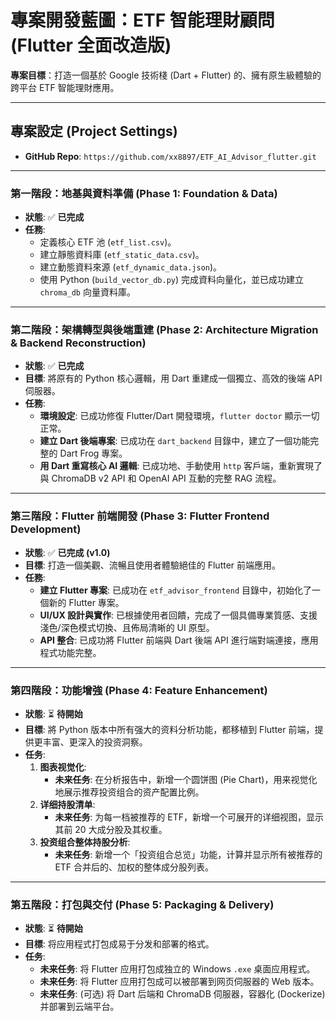 # 專案開發藍圖：ETF 智能理財顧問 (Flutter 全面改造版)

**專案目標**：打造一個基於 Google 技術棧 (Dart + Flutter) 的、擁有原生級體驗的跨平台 ETF 智能理財應用。

---
## 專案設定 (Project Settings)

*   **GitHub Repo**: `https://github.com/xx8897/ETF_AI_Advisor_flutter.git`

---
### **第一階段：地基與資料準備 (Phase 1: Foundation & Data)**

*   **狀態**: ✅ **已完成**
*   **任務**:
    *   定義核心 ETF 池 (`etf_list.csv`)。
    *   建立靜態資料庫 (`etf_static_data.csv`)。
    *   建立動態資料來源 (`etf_dynamic_data.json`)。
    *   使用 Python (`build_vector_db.py`) 完成資料向量化，並已成功建立 `chroma_db` 向量資料庫。

---
### **第二階段：架構轉型與後端重建 (Phase 2: Architecture Migration & Backend Reconstruction)**

*   **狀態**: ✅ **已完成**
*   **目標**: 將原有的 Python 核心邏輯，用 Dart 重建成一個獨立、高效的後端 API 伺服器。
*   **任務**:
    *   **環境設定**: 已成功修復 Flutter/Dart 開發環境，`flutter doctor` 顯示一切正常。
    *   **建立 Dart 後端專案**: 已成功在 `dart_backend` 目錄中，建立了一個功能完整的 Dart Frog 專案。
    *   **用 Dart 重寫核心 AI 邏輯**: 已成功地、手動使用 `http` 客戶端，重新實現了與 ChromaDB v2 API 和 OpenAI API 互動的完整 RAG 流程。

---
### **第三階段：Flutter 前端開發 (Phase 3: Flutter Frontend Development)**

*   **狀態**: ✅ **已完成 (v1.0)**
*   **目標**: 打造一個美觀、流暢且使用者體驗絕佳的 Flutter 前端應用。
*   **任務**:
    *   **建立 Flutter 專案**: 已成功在 `etf_advisor_frontend` 目錄中，初始化了一個新的 Flutter 專案。
    *   **UI/UX 設計與實作**: 已根據使用者回饋，完成了一個具備專業質感、支援淺色/深色模式切換、且佈局清晰的 UI 原型。
    *   **API 整合**: 已成功將 Flutter 前端與 Dart 後端 API 進行端對端連接，應用程式功能完整。

---
### **第四階段：功能增強 (Phase 4: Feature Enhancement)**

*   **狀態**: ⏳ **待開始**
*   **目標**: 將 Python 版本中所有强大的资料分析功能，都移植到 Flutter 前端，提供更丰富、更深入的投资洞察。
*   **任务**:
    1.  **图表视觉化**:
        *   **未来任务**: 在分析报告中，新增一个圆饼图 (Pie Chart)，用来视觉化地展示推荐投资组合的资产配置比例。
    2.  **详细持股清单**:
        *   **未来任务**: 为每一档被推荐的 ETF，新增一个可展开的详细视图，显示其前 20 大成分股及其权重。
    3.  **投资组合整体持股分析**:
        *   **未来任务**: 新增一个「投资组合总览」功能，计算并显示所有被推荐的 ETF 合并后的、加权的整体成分股列表。

---
### **第五階段：打包與交付 (Phase 5: Packaging & Delivery)**

*   **狀態**: ⏳ **待開始**
*   **目標**: 将应用程式打包成易于分发和部署的格式。
*   **任务**:
    *   **未来任务**: 将 Flutter 应用打包成独立的 Windows `.exe` 桌面应用程式。
    *   **未来任务**: 将 Flutter 应用打包成可以被部署到网页伺服器的 Web 版本。
    *   **未来任务**: (可选) 将 Dart 后端和 ChromaDB 伺服器，容器化 (Dockerize) 并部署到云端平台。

